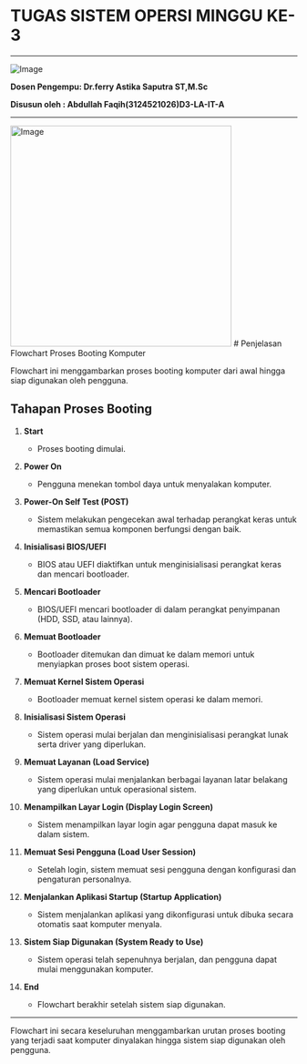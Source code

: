 # TUGAS SISTEM OPERSI  MINGGU KE-3

---

![Image](https://github.com/user-attachments/assets/8a53bec9-2a18-4d15-8889-2bd3ce1d9467)

<b>Dosen Pengempu:
Dr.ferry Astika Saputra ST,M.Sc

Disusun oleh :
Abdullah Faqih(3124521026)D3-LA-IT-A</b>

---
<img width="388" alt="Image" src="https://github.com/user-attachments/assets/8feec9b2-04d7-4180-9be2-27c431e65434" />
# Penjelasan Flowchart Proses Booting Komputer

Flowchart ini menggambarkan proses booting komputer dari awal hingga siap digunakan oleh pengguna.

## Tahapan Proses Booting

1. **Start**  
   - Proses booting dimulai.

2. **Power On**  
   - Pengguna menekan tombol daya untuk menyalakan komputer.

3. **Power-On Self Test (POST)**  
   - Sistem melakukan pengecekan awal terhadap perangkat keras untuk memastikan semua komponen berfungsi dengan baik.

4. **Inisialisasi BIOS/UEFI**  
   - BIOS atau UEFI diaktifkan untuk menginisialisasi perangkat keras dan mencari bootloader.

5. **Mencari Bootloader**  
   - BIOS/UEFI mencari bootloader di dalam perangkat penyimpanan (HDD, SSD, atau lainnya).

6. **Memuat Bootloader**  
   - Bootloader ditemukan dan dimuat ke dalam memori untuk menyiapkan proses boot sistem operasi.

7. **Memuat Kernel Sistem Operasi**  
   - Bootloader memuat kernel sistem operasi ke dalam memori.

8. **Inisialisasi Sistem Operasi**  
   - Sistem operasi mulai berjalan dan menginisialisasi perangkat lunak serta driver yang diperlukan.

9. **Memuat Layanan (Load Service)**  
   - Sistem operasi mulai menjalankan berbagai layanan latar belakang yang diperlukan untuk operasional sistem.

10. **Menampilkan Layar Login (Display Login Screen)**  
    - Sistem menampilkan layar login agar pengguna dapat masuk ke dalam sistem.

11. **Memuat Sesi Pengguna (Load User Session)**  
    - Setelah login, sistem memuat sesi pengguna dengan konfigurasi dan pengaturan personalnya.

12. **Menjalankan Aplikasi Startup (Startup Application)**  
    - Sistem menjalankan aplikasi yang dikonfigurasi untuk dibuka secara otomatis saat komputer menyala.

13. **Sistem Siap Digunakan (System Ready to Use)**  
    - Sistem operasi telah sepenuhnya berjalan, dan pengguna dapat mulai menggunakan komputer.

14. **End**  
    - Flowchart berakhir setelah sistem siap digunakan.

---

Flowchart ini secara keseluruhan menggambarkan urutan proses booting yang terjadi saat komputer dinyalakan hingga sistem siap digunakan oleh pengguna.
